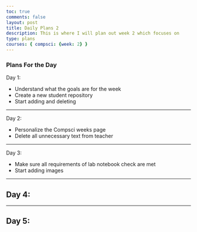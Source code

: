 ```yaml
---
toc: true
comments: false
layout: post
title: Daily Plans 2
description: This is where I will plan out week 2 which focuses on  
type: plans
courses: { compsci: {week: 2} }
---
```

### Plans For the Day  
  
Day 1:  
- Understand what the goals are for the week
- Create a new student repository
- Start adding and deleting

---
Day 2:
- Personalize the Compsci weeks page
- Delete all unnecessary text from teacher

---
Day 3:
- Make sure all requirements of lab notebook check are met
- Start adding images

---
Day 4:
- 

---
Day 5:
- 